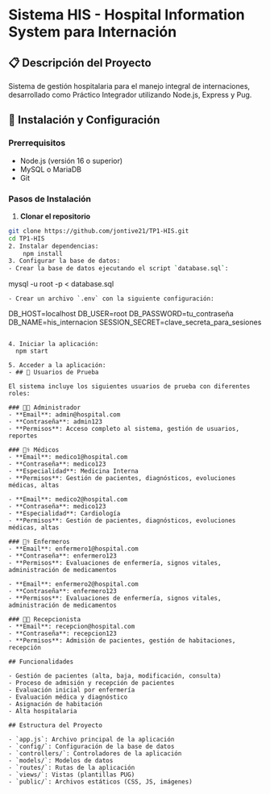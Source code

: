 # Sistema HIS - Hospital Information System para Internación

## 📋 Descripción del Proyecto
Sistema de gestión hospitalaria para el manejo integral de internaciones, desarrollado como Práctico Integrador utilizando Node.js, Express y Pug.

## 🚀 Instalación y Configuración

### Prerrequisitos
- Node.js (versión 16 o superior)
- MySQL o MariaDB
- Git

### Pasos de Instalación

1. **Clonar el repositorio**
```bash
git clone https://github.com/jontive21/TP1-HIS.git
cd TP1-HIS
2. Instalar dependencias:
    npm install
3. Configurar la base de datos:
- Crear la base de datos ejecutando el script `database.sql`:
  ```
  mysql -u root -p < database.sql
  ```
- Crear un archivo `.env` con la siguiente configuración:
  ```
  DB_HOST=localhost
  DB_USER=root
  DB_PASSWORD=tu_contraseña
  DB_NAME=his_internacion
  SESSION_SECRET=clave_secreta_para_sesiones
  ```

4. Iniciar la aplicación:
    npm start

5. Acceder a la aplicación:
- ## 🔐 Usuarios de Prueba

El sistema incluye los siguientes usuarios de prueba con diferentes roles:

### 👨‍💼 Administrador
- **Email**: admin@hospital.com
- **Contraseña**: admin123
- **Permisos**: Acceso completo al sistema, gestión de usuarios, reportes

### 👨‍⚕️ Médicos
- **Email**: medico1@hospital.com
- **Contraseña**: medico123
- **Especialidad**: Medicina Interna
- **Permisos**: Gestión de pacientes, diagnósticos, evoluciones médicas, altas

- **Email**: medico2@hospital.com
- **Contraseña**: medico123
- **Especialidad**: Cardiología
- **Permisos**: Gestión de pacientes, diagnósticos, evoluciones médicas, altas

### 👩‍⚕️ Enfermeros
- **Email**: enfermero1@hospital.com
- **Contraseña**: enfermero123
- **Permisos**: Evaluaciones de enfermería, signos vitales, administración de medicamentos

- **Email**: enfermero2@hospital.com
- **Contraseña**: enfermero123
- **Permisos**: Evaluaciones de enfermería, signos vitales, administración de medicamentos

### 👩‍💼 Recepcionista
- **Email**: recepcion@hospital.com
- **Contraseña**: recepcion123
- **Permisos**: Admisión de pacientes, gestión de habitaciones, recepción

## Funcionalidades

- Gestión de pacientes (alta, baja, modificación, consulta)
- Proceso de admisión y recepción de pacientes
- Evaluación inicial por enfermería
- Evaluación médica y diagnóstico
- Asignación de habitación
- Alta hospitalaria

## Estructura del Proyecto

- `app.js`: Archivo principal de la aplicación
- `config/`: Configuración de la base de datos
- `controllers/`: Controladores de la aplicación
- `models/`: Modelos de datos
- `routes/`: Rutas de la aplicación
- `views/`: Vistas (plantillas PUG)
- `public/`: Archivos estáticos (CSS, JS, imágenes)    
